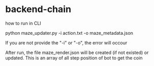 # backend-chain

how to run in CLI

python maze_updater.py -i action.txt -o maze_metadata.json

If you are not provide the "-i" or "-o", the error will occour

After run, the file maze_render.json will be created (if not existed) or updated. This is an array of all step position of bot to get the coin
